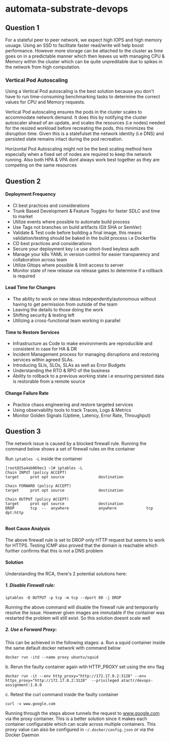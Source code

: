 # automata-substrate-devops

## Question 1

For a stateful peer to peer network, we expect high IOPS and high memory usuage. Using an SSD to facilitate faster read/write will help boost performance. However more storage can be attached to the cluster as time goes on in a predictable manner which then leaves us with managing CPU & Memory within the cluster which can be quite unpreditable due to spikes in the network from high computation.

### Vertical Pod Autoscaling

Using a Vertical Pod autoscaling is the best solution because you don't have to run time-consuming benchmarking tasks to determine the correct values for CPU and Memory requests.

Vertical Pod autoscaling ensures the pods in the cluster scales to accommodate network demand. It does this by notifying the cluster autoscaler ahead of an update, and scales the resources (i.e nodes) needed for the resized workload before recreating the pods, this minimizes the disruption time. Given this is a statefulset the network identity (i.e DNS) and persisted state remains intact during the pod recreation.

Horizontal Pod Autoscaling might not be the best scaling method here especially when a fixed set of nodes are required to keep the network running. Also both HPA & VPA dont always work best together as they are competing on the same resources


## Question 2

#### Deployment Frequency
- CI best practices and considerations
- Trunk Based Development & Feature Toggles for faster SDLC and time to market
- Utilize events where possible to automate build process
- Use Tags not branches on build artifacts (Git SHA or SemVer)
- Validate & Test code before building a final image, this means validation/testing should be baked in the build process i.e Dockerfile
- CD best practices and considerations
- Secure your deployment key i.e use short-lived keyless auth
- Manage your k8s YAML in version control for easier transparency and collaboration across team
- Utilize Gitops where possible & limit access to server
- Monitor state of new release via release gates to determine if a rollback is required

#### Lead Time for Changes
- The ability to work on new ideas independently/autonomous without having to get permission from outside of the team
- Leaving the details to those doing the work
- Shifting security & testing left
- Utilizing a cross-functional team working in parallel

#### Time to Restore Services
- Infrastructure as Code to make environments are reproducible and consistent in case for HA & DR
- Incident Management process for managing disruptions and restoring services within agreed SLAs.
- Introducing SLIs, SLOs, SLAs as well as Error Budgets
- Understanding the RTO & RPO of the business
- Ability to rollback to a previous working state i.e ensuring persisted data is restorable from a remote source

#### Change Failure Rate
- Practice chaos engineering and restore targeted services
- Using observability tools to track Traces, Logs & Metrics
- Monitor Golden Signals (Uptime, Latency, Error Rate, Throughput)
 

## Question 3

The network issue is caused by a blocked firewall rule. Running the command below shows a set of firewall rules on the container

Run ```iptables -L``` inside the container
 
```
[root@15a4ab069ec1 ~]# iptables -L 
Chain INPUT (policy ACCEPT)
target     prot opt source               destination         
 
Chain FORWARD (policy ACCEPT)
target     prot opt source               destination         
 
Chain OUTPUT (policy ACCEPT)
target     prot opt source               destination         
DROP       tcp  --  anywhere             anywhere             tcp dpt:http
 
```

#### Root Cause Analysis

The above firewall rule is set to DROP only HTTP request but seems to work for HTTPS. Testing ICMP also proved that the domain is reachable which further confirms that this is not a DNS problem

#### Solution

Understanding the RCA, there's 2 potential solutions here:

##### 1. **Disable Firewall rule:** 

```
iptables -D OUTPUT -p tcp -m tcp --dport 80 -j DROP
```

Running the above command will disable the firewall rule and temporarily resolve the issue. However given images are immutable if the container was restarted the problem will still exist. So this solution doesnt scale well

##### 2. **Use a Forward Proxy:** 

This can be achieved in the following stages:
a. Run a squid container inside the same default docker network with command below
```
docker run -itd --name proxy ubuntu/squid 
``` 
b. Rerun the faulty container again with HTTP_PROXY set using the env flag
```
docker run -it --env http_proxy="http://172.17.0.2:3128" --env https_proxy="http://172.17.0.2:3128"  --privileged atactr/devops-assignment:1.0.0
```
c. Retest the curl command inside the faulty container 
```
curl -v www.google.com
```

Running through the steps above tunnels the request to www.google.com via the proxy container. This is a better solution since it makes each container configurable which can scale across multiple containers. This proxy value can also be configured in `~/.docker/config.json` or via the Docker Daemon
